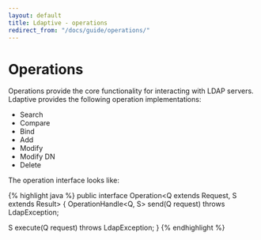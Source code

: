 ```yaml
---
layout: default
title: Ldaptive - operations
redirect_from: "/docs/guide/operations/"
---
```


# Operations

Operations provide the core functionality for interacting with LDAP servers. Ldaptive provides the following operation implementations:

- Search
- Compare
- Bind
- Add
- Modify
- Modify DN
- Delete

The operation interface looks like:

{% highlight java %}
public interface Operation<Q extends Request, S extends Result>
{
  OperationHandle<Q, S> send(Q request) throws LdapException;

  S execute(Q request) throws LdapException;
}
{% endhighlight %}

